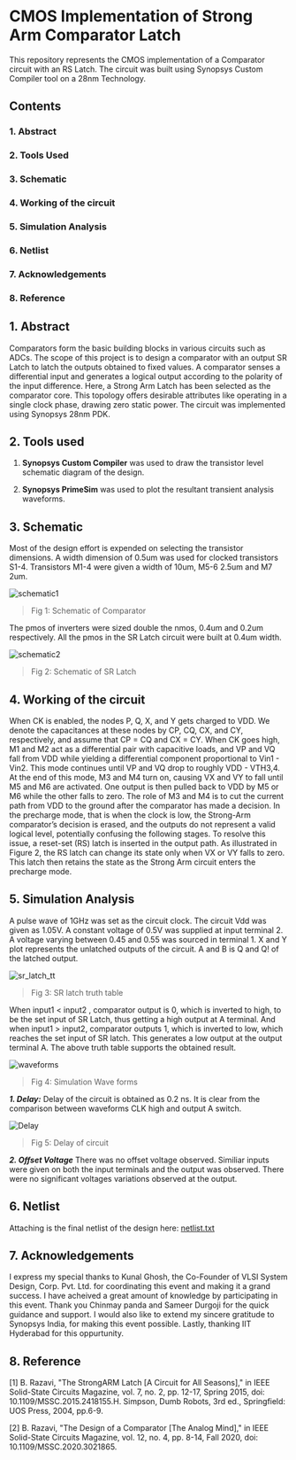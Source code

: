 # CMOS Implementation of Strong Arm Comparator Latch
This repository represents the CMOS implementation of a Comparator circuit with an RS Latch. The circuit was built using Synopsys Custom Compiler tool on a 28nm Technology.
## Contents
### 1. Abstract
### 2. Tools Used
### 3. Schematic
### 4. Working of the circuit
### 5. Simulation Analysis
### 6. Netlist
### 7. Acknowledgements
### 8. Reference

## 1. Abstract
Comparators form the basic building blocks in various circuits such as ADCs. The scope of this project is to design a comparator with an output SR Latch to latch the outputs obtained to fixed values. A comparator senses a differential input and generates a logical output according to the polarity of the input difference. Here, a Strong Arm Latch has been selected as the comparator core. This topology offers desirable attributes like operating in a single clock phase, drawing zero static power. The circuit was implemented using Synopsys 28nm PDK.

## 2. Tools used
1. **Synopsys Custom Compiler** was used to draw the transistor level schematic diagram of the design.
  
2. **Synopsys PrimeSim** was used to plot the resultant transient analysis waveforms.

## 3. Schematic
Most of the design effort is expended on selecting the transistor dimensions. A width dimension of 0.5um was used for clocked transistors S1-4. Transistors M1-4 were given a width of 10um, M5-6 2.5um and M7 2um. 

![schematic1](https://user-images.githubusercontent.com/100681789/156213491-adc00e85-9e33-4a70-9201-00b9eaedbab1.PNG)
> Fig 1: Schematic of Comparator

The pmos of inverters were sized double the nmos, 0.4um and 0.2um respectively. All the pmos in the SR Latch circuit were built at 0.4um width.

![schematic2](https://user-images.githubusercontent.com/100681789/156206359-f38b6700-60f2-44f6-9794-ddf01f09b55a.PNG)
> Fig 2: Schematic of SR Latch

## 4. Working of the circuit

When CK is enabled, the nodes P, Q, X, and Y gets charged to VDD. We denote the capacitances at these nodes by CP, CQ, CX, and CY, respectively, and assume that CP = CQ and CX = CY. When CK goes high, M1 and M2 act as a differential pair with capacitive loads, and VP and VQ fall from VDD while yielding a differential component proportional to Vin1 - Vin2. This mode continues until VP and VQ drop to roughly VDD - VTH3,4. At the end of this mode, M3 and M4 turn on, causing VX and VY to fall until M5 and M6 are activated. One output is then pulled back to VDD by M5 or M6 while the other falls to zero. The role of M3 and M4 is to cut the current path from VDD to the ground after the comparator has made a decision. 
In the precharge mode, that is when the clock is low, the Strong-Arm comparator’s decision is erased, and the outputs do not represent a valid logical level, potentially confusing the following stages. To resolve this issue, a reset-set (RS) latch is inserted in the output path. As illustrated in Figure 2, the RS latch can change its state only when VX or VY falls to zero. This latch then retains the state as the Strong Arm circuit enters the precharge mode.

## 5. Simulation Analysis
A pulse wave of 1GHz was set as the circuit clock. The circuit Vdd was given as 1.05V. A constant voltage of 0.5V was supplied at input terminal 2. A voltage varying between 0.45 and 0.55 was sourced in terminal 1. X and Y plot represents the unlatched outputs of the circuit. A and B is Q and Q! of the latched output.

![sr_latch_tt](https://user-images.githubusercontent.com/100681789/156220968-46b9c5d0-c609-4f05-93cf-2e8d6c5a6263.png)
> Fig 3: SR latch truth table

When input1 < input2 , comparator output is 0, which is inverted to high, to be the set input of SR Latch, thus getting a high output at A terminal. And when input1 > input2, comparator outputs 1, which is inverted to low, which reaches the set input of SR latch. This generates a low output at the output terminal A. The above truth table supports the obtained result.

![waveforms](https://user-images.githubusercontent.com/100681789/156207907-844ddd40-1cc0-4f32-b97b-2c1701eb217c.PNG)
> Fig 4: Simulation Wave forms

***1. Delay:*** Delay of the circuit is obtained as 0.2 ns. It is clear from the comparison between waveforms CLK high and output A switch.

![Delay](https://user-images.githubusercontent.com/100681789/156210610-aad99c10-26e4-46df-8c07-4ae13edc2e2b.PNG)
> Fig 5: Delay of circuit

***2. Offset Voltage*** There was no offset voltage observed. Similiar inputs were given on both the input terminals and the output was observed. There were no significant voltages variations observed at the output.

## 6. Netlist
Attaching is the final netlist of the design here:  [netlist.txt](https://github.com/Reshma-SM/CMOS-Implementation-of-Strong-Arm-Comparator-Latch/files/8163446/netlist.txt)

## 7. Acknowledgements
I express my special thanks to Kunal Ghosh, the Co-Founder of VLSI System Design, Corp. Pvt. Ltd. for coordinating this event and making it a grand success. I have acheived a great amount of knowledge by participating in this event. Thank you Chinmay panda and Sameer Durgoji for the quick guidance and support. I would also like to extend my sincere gratitude to Synopsys India, for making this event possible. Lastly, thanking IIT Hyderabad for this oppurtunity.

## 8. Reference
[1]	B. Razavi, "The StrongARM Latch [A Circuit for All Seasons]," in IEEE Solid-State Circuits Magazine, vol. 7, no. 2, pp. 12-17, Spring 2015, doi: 10.1109/MSSC.2015.2418155.H. Simpson, Dumb Robots, 3rd ed., Springfield: UOS Press, 2004, pp.6-9.

[2]	B. Razavi, "The Design of a Comparator [The Analog Mind]," in IEEE Solid-State Circuits Magazine, vol. 12, no. 4, pp. 8-14, Fall 2020, doi: 10.1109/MSSC.2020.3021865.
